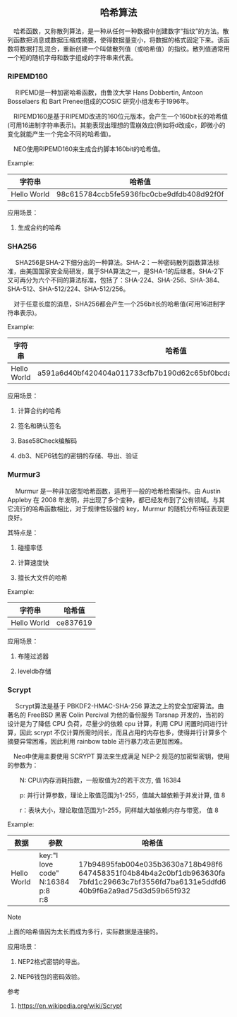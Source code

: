 <center><h2> 哈希算法 </h2></center>

　哈希函数，又称散列算法，是一种从任何一种数据中创建数字“指纹”的方法。散列函数把消息或数据压缩成摘要，使得数据量变小，将数据的格式固定下来。该函数将数据打乱混合，重新创建一个叫做散列值（或哈希值）的指纹。散列值通常用一个短的随机字母和数字组成的字符串来代表。

### RIPEMD160 

​　  RIPEMD是一种加密哈希函数，由鲁汶大学 Hans Dobbertin, Antoon Bosselaers 和 Bart Prenee组成的COSIC 研究小组发布于1996年。 

　RIPEMD160是基于RIPEMD改进的160位元版本，会产生一个160bit长的哈希值(可用16进制字符串表示)。其能表现出理想的雪崩效应(例如将d改成c，即微小的变化就能产生一个完全不同的哈希值)。

​　NEO使用RIPEMD160来生成合约脚本160bit的哈希值。

Example:

| 字符串      | 哈希值                                   |
| ----------- | ---------------------------------------- |
| Hello World | 98c615784ccb5fe5936fbc0cbe9dfdb408d92f0f |


应用场景：

1. 生成合约的哈希



### SHA256 

　 SHA256是SHA-2下细分出的一种算法。SHA-2：一种密码散列函数算法标准，由美国国家安全局研发，属于SHA算法之一，是SHA-1的后继者。SHA-2下又可再分为六个不同的算法标准，包括了：SHA-224、SHA-256、SHA-384、SHA-512、SHA-512/224、SHA-512/256。

　对于任意长度的消息，SHA256都会产生一个256bit长的哈希值(可用16进制字符串表示)。

Example:

| 字符串      | 哈希值                                                       |
| ----------- | ------------------------------------------------------------ |
| Hello World | a591a6d40bf420404a011733cfb7b190d62c65bf0bcda32b57b277d9ad9f146e |

应用场景：

1. 计算合约的哈希

2. 签名和确认签名

3. Base58Check编解码

4. db3、NEP6钱包的密钥的存储、导出、验证



### Murmur3 

　  Murmur 是一种非加密型哈希函数，适用于一般的哈希检索操作。由 Austin Appleby 在 2008 年发明，并出现了多个变种，都已经发布到了公有领域。与其它流行的哈希函数相比，对于规律性较强的 key，Murmur 的随机分布特征表现更良好。

其特点是：

   1. 碰撞率低
   
   2. 计算速度快

   3. 擅长大文件的哈希

Example:

| 字符串 | 哈希值  |
| ---|---|
| Hello World |ce837619 |


应用场景：

1. 布隆过滤器

2. leveldb存储

### Scrypt

　  Scrypt算法是基于 PBKDF2-HMAC-SHA-256 算法之上的安全加密算法。由著名的 FreeBSD 黑客 Colin Percival 为他的备份服务 Tarsnap 开发的，当初的设计是为了降低 CPU 负荷，尽量少的依赖 cpu 计算，利用 CPU 闲置时间进行计算，因此 scrypt 不仅计算所需时间长，而且占用的内存也多，使得并行计算多个摘要异常困难，因此利用 rainbow table 进行暴力攻击更加困难。

​　Neo中使用主要使用 SCRYPT 算法来生成满足 NEP-2 规范的加密型密钥，使用的参数为：

　　N: CPU/内存消耗指数，一般取值为2的若干次方, 值 16384

　　p: 并行计算参数，理论上取值范围为1-255，值越大越依赖于并发计算, 值 8

　　r：表块大小，理论取值范围为1-255，同样越大越依赖内存与带宽， 值 8

Example:

| 数据 | 参数  | 哈希值  |
|---|---|---|
| Hello World | key:"I love code"<br>N:16384<br>p:8<br>r:8 | 17b94895fab004e035b3630a718b498f6<br>647458351f04b84b4a2c0bf1db963630fa<br>7bfd1c29663c7bf3556fd7ba6131e5ddfd6<br>40b9f6a2a9ad75d3d59b65f932 |

> [!NOTE]
> 上面的哈希值因为太长而成为多行，实际数据是连接的。



应用场景：

1. NEP2格式密钥的导出。

2. NEP6钱包的密码效验。

参考

1. <https://en.wikipedia.org/wiki/Scrypt>

